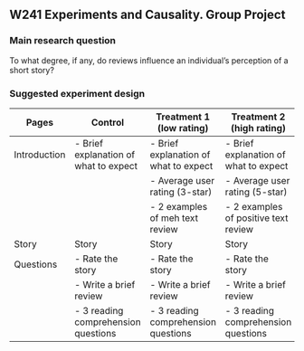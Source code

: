 ## W241 Experiments and Causality. Group Project

### Main research question

To what degree, if any, do reviews influence an individual’s perception of a short story?

### Suggested experiment design

| Pages        | Control                               | Treatment 1 (low rating)              | Treatment 2 (high rating)             |
|--------------|---------------------------------------|---------------------------------------|---------------------------------------|
| Introduction | - Brief explanation of what to expect | - Brief explanation of what to expect | - Brief explanation of what to expect |
|              |                                       | - Average user rating (3-star)        | - Average user rating (5-star)        |
|              |                                       | - 2 examples of meh text review       | - 2 examples of positive text review  |
| Story        | Story                                 | Story                                 | Story                                 |
| Questions    | - Rate the story                      | - Rate the story                      | - Rate the story                      |
|              | - Write a brief review                | - Write a brief review                | - Write a brief review                |
|              | - 3 reading comprehension questions   | - 3 reading comprehension questions   | - 3 reading comprehension questions   |

